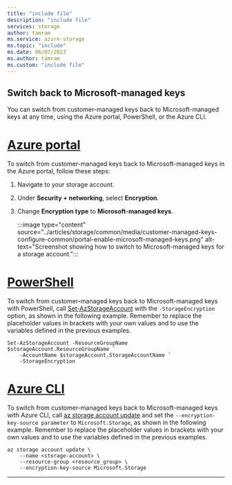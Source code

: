 ```yaml
---
title: "include file"
description: "include file"
services: storage
author: tamram
ms.service: azure-storage
ms.topic: "include"
ms.date: 06/07/2023
ms.author: tamram
ms.custom: "include file"
---
```


## Switch back to Microsoft-managed keys

You can switch from customer-managed keys back to Microsoft-managed keys at any time, using the Azure portal, PowerShell, or the Azure CLI.

# [Azure portal](#tab/azure-portal)

To switch from customer-managed keys back to Microsoft-managed keys in the Azure portal, follow these steps:

1. Navigate to your storage account.
1. Under **Security + networking**, select **Encryption**.
1. Change **Encryption type** to **Microsoft-managed keys**.

    :::image type="content" source="../articles/storage/common/media/customer-managed-keys-configure-common/portal-enable-microsoft-managed-keys.png" alt-text="Screenshot showing how to switch to Microsoft-managed keys for a storage account.":::

# [PowerShell](#tab/azure-powershell)

To switch from customer-managed keys back to Microsoft-managed keys with PowerShell, call [Set-AzStorageAccount](/powershell/module/az.storage/set-azstorageaccount) with the `-StorageEncryption` option, as shown in the following example. Remember to replace the placeholder values in brackets with your own values and to use the variables defined in the previous examples.

```azurepowershell
Set-AzStorageAccount -ResourceGroupName $storageAccount.ResourceGroupName `
    -AccountName $storageAccount.StorageAccountName `
    -StorageEncryption  
```

# [Azure CLI](#tab/azure-cli)

To switch from customer-managed keys back to Microsoft-managed keys with Azure CLI, call [az storage account update](/cli/azure/storage/account#az-storage-account-update) and set the `--encryption-key-source parameter` to `Microsoft.Storage`, as shown in the following example. Remember to replace the placeholder values in brackets with your own values and to use the variables defined in the previous examples.

```azurecli
az storage account update \
    --name <storage-account> \
    --resource-group <resource_group> \
    --encryption-key-source Microsoft.Storage
```

---
